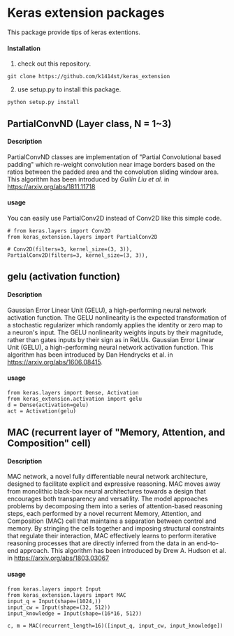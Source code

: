 Keras extension packages
========================

This package provide tips of keras extentions.

#### Installation
1. check out this repository.
```
git clone https://github.com/k1414st/keras_extension
```
2. use setup.py to install this package.
```
python setup.py install
```

PartialConvND (Layer class, N = 1~3)
-----------------------
#### Description
PartialConvND classes are implementation of  "Partial Convolutional based padding" which re-weight convolution near image borders based on the ratios between the padded area and the convolution sliding window area.
This algorithm has been introduced by *Guilin Liu et al.* in https://arxiv.org/abs/1811.11718

#### usage
You can easily use PartialConv2D instead of Conv2D like this simple code.
```
# from keras.layers import Conv2D
from keras_extension.layers import PartialConv2D

# Conv2D(filters=3, kernel_size=(3, 3)),
PartialConv2D(filters=3, kernel_size=(3, 3)),
```


gelu (activation function)
-----------------------
#### Description

Gaussian Error Linear Unit (GELU), a high-performing neural network activation function. The GELU nonlinearity is the expected transformation of a stochastic regularizer which randomly applies the identity or zero map to a neuron's input. The GELU nonlinearity weights inputs by their magnitude, rather than gates inputs by their sign as in ReLUs. Gaussian Error Linear Unit (GELU), a high-performing neural network activation function.
This algorithm has been introduced by Dan Hendrycks et al. in https://arxiv.org/abs/1606.08415.

#### usage
```
from keras.layers import Dense, Activation
from keras_extension.activation import gelu
d = Dense(activation=gelu)
act = Activation(gelu)
```


MAC (recurrent layer of "Memory, Attention, and Composition" cell)
-----------------------
#### Description


MAC network, a novel fully differentiable neural network architecture, designed to facilitate explicit and expressive reasoning. MAC moves away from monolithic black-box neural architectures towards a design that encourages both transparency and versatility. The model approaches problems by decomposing them into a series of attention-based reasoning steps, each performed by a novel recurrent Memory, Attention, and Composition (MAC) cell that maintains a separation between control and memory. By stringing the cells together and imposing structural constraints that regulate their interaction, MAC effectively learns to perform iterative reasoning processes that are directly inferred from the data in an end-to-end approach.
This algorithm has been introduced by Drew A. Hudson et al. in https://arxiv.org/abs/1803.03067

#### usage
```
from keras.layers import Input
from keras_extension.layers import MAC
input_q = Input(shape=(1024,))
input_cw = Input(shape=(32, 512))
input_knowledge = Input(shape=(16*16, 512))

c, m = MAC(recurrent_length=16)([input_q, input_cw, input_knowledge])
```
